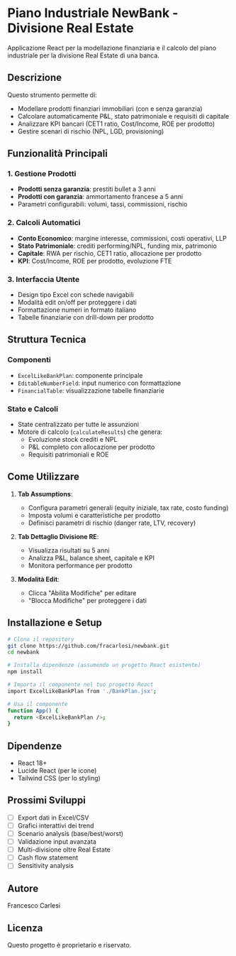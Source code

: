 # Piano Industriale NewBank - Divisione Real Estate

Applicazione React per la modellazione finanziaria e il calcolo del piano industriale per la divisione Real Estate di una banca.

## Descrizione

Questo strumento permette di:
- Modellare prodotti finanziari immobiliari (con e senza garanzia)
- Calcolare automaticamente P&L, stato patrimoniale e requisiti di capitale
- Analizzare KPI bancari (CET1 ratio, Cost/Income, ROE per prodotto)
- Gestire scenari di rischio (NPL, LGD, provisioning)

## Funzionalità Principali

### 1. Gestione Prodotti
- **Prodotti senza garanzia**: prestiti bullet a 3 anni
- **Prodotti con garanzia**: ammortamento francese a 5 anni
- Parametri configurabili: volumi, tassi, commissioni, rischio

### 2. Calcoli Automatici
- **Conto Economico**: margine interesse, commissioni, costi operativi, LLP
- **Stato Patrimoniale**: crediti performing/NPL, funding mix, patrimonio
- **Capitale**: RWA per rischio, CET1 ratio, allocazione per prodotto
- **KPI**: Cost/Income, ROE per prodotto, evoluzione FTE

### 3. Interfaccia Utente
- Design tipo Excel con schede navigabili
- Modalità edit on/off per proteggere i dati
- Formattazione numeri in formato italiano
- Tabelle finanziarie con drill-down per prodotto

## Struttura Tecnica

### Componenti
- `ExcelLikeBankPlan`: componente principale
- `EditableNumberField`: input numerico con formattazione
- `FinancialTable`: visualizzazione tabelle finanziarie

### Stato e Calcoli
- State centralizzato per tutte le assunzioni
- Motore di calcolo (`calculateResults`) che genera:
  - Evoluzione stock crediti e NPL
  - P&L completo con allocazione per prodotto
  - Requisiti patrimoniali e ROE

## Come Utilizzare

1. **Tab Assumptions**: 
   - Configura parametri generali (equity iniziale, tax rate, costo funding)
   - Imposta volumi e caratteristiche per prodotto
   - Definisci parametri di rischio (danger rate, LTV, recovery)

2. **Tab Dettaglio Divisione RE**:
   - Visualizza risultati su 5 anni
   - Analizza P&L, balance sheet, capitale e KPI
   - Monitora performance per prodotto

3. **Modalità Edit**:
   - Clicca "Abilita Modifiche" per editare
   - "Blocca Modifiche" per proteggere i dati

## Installazione e Setup

```bash
# Clona il repository
git clone https://github.com/fracarlesi/newbank.git
cd newbank

# Installa dipendenze (assumendo un progetto React esistente)
npm install

# Importa il componente nel tuo progetto React
import ExcelLikeBankPlan from './BankPlan.jsx';

# Usa il componente
function App() {
  return <ExcelLikeBankPlan />;
}
```

## Dipendenze

- React 18+
- Lucide React (per le icone)
- Tailwind CSS (per lo styling)

## Prossimi Sviluppi

- [ ] Export dati in Excel/CSV
- [ ] Grafici interattivi dei trend
- [ ] Scenario analysis (base/best/worst)
- [ ] Validazione input avanzata
- [ ] Multi-divisione oltre Real Estate
- [ ] Cash flow statement
- [ ] Sensitivity analysis

## Autore

Francesco Carlesi

## Licenza

Questo progetto è proprietario e riservato.